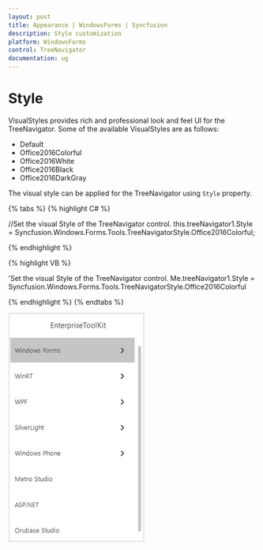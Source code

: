 ```yaml
---
layout: post
title: Appearance | WindowsForms | Syncfusion
description: Style customization
platform: WindowsForms
control: TreeNavigator 
documentation: ug
---
```


# Style

VisualStyles provides rich and professional look and feel UI for the TreeNavigator. Some of the available VisualStyles are as follows:

* Default
* Office2016Colorful
* Office2016White
* Office2016Black
* Office2016DarkGray

The visual style can be applied for the TreeNavigator using `Style` property.

{% tabs %}
{% highlight C# %}

//Set the visual Style of the TreeNavigator control.
this.treeNavigator1.Style = Syncfusion.Windows.Forms.Tools.TreeNavigatorStyle.Office2016Colorful;

{% endhighlight %}

{% highlight VB %}

'Set the visual Style of the TreeNavigator control.
Me.treeNavigator1.Style = Syncfusion.Windows.Forms.Tools.TreeNavigatorStyle.Office2016Colorful
 
{% endhighlight %}
{% endtabs %}

![](Getting-Started_images/Office2016Style.jpeg) 